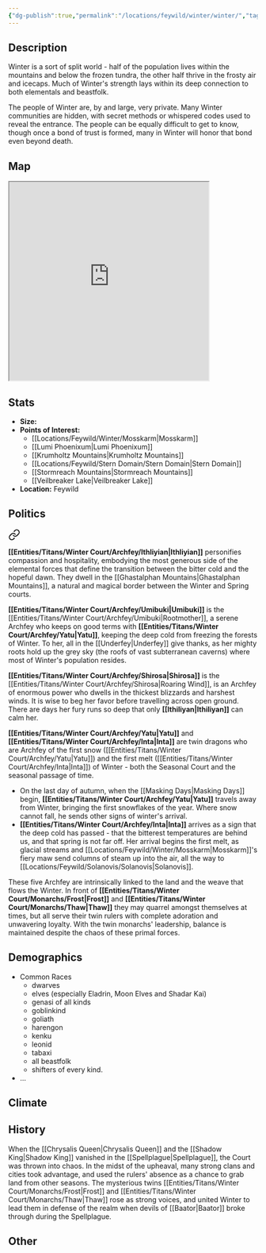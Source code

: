 ```yaml
---
{"dg-publish":true,"permalink":"/locations/feywild/winter/winter/","tags":["Location","Court","Winter"]}
---
```


## Description
Winter is a sort of split world - half of the population lives within the mountains and below the frozen tundra, the other half thrive in the frosty air and icecaps. 
Much of Winter's strength lays within its deep connection to both elementals and beastfolk. 


The people of Winter are, by and large, very private. Many Winter communities are hidden, with secret methods or whispered codes used to reveal the entrance. The people can be equally difficult to get to know, though once a bond of trust is formed, many in Winter will honor that bond even beyond death. 
## Map
<iframe src="https://ruetooo.github.io/leaflet-map-simple/winterMap" width=80% height="400"></iframe>

## Stats
- **Size:** 
- **Points of Interest:**
    - [[Locations/Feywild/Winter/Mosskarm\|Mosskarm]]
    - [[Lumi Phoenixum\|Lumi Phoenixum]]
    - [[Krumholtz Mountains\|Krumholtz Mountains]]
    - [[Locations/Feywild/Stern Domain/Stern Domain\|Stern Domain]]
    - [[Stormreach Mountains\|Stormreach Mountains]]
    - [[Veilbreaker Lake\|Veilbreaker Lake]]
- **Location:** Feywild

## Politics

<div class="transclusion internal-embed is-loaded"><a class="markdown-embed-link" href="/locations/feywild/winter/archfey-of-the-winter-court/" aria-label="Open link"><svg xmlns="http://www.w3.org/2000/svg" width="24" height="24" viewBox="0 0 24 24" fill="none" stroke="currentColor" stroke-width="2" stroke-linecap="round" stroke-linejoin="round" class="svg-icon lucide-link"><path d="M10 13a5 5 0 0 0 7.54.54l3-3a5 5 0 0 0-7.07-7.07l-1.72 1.71"></path><path d="M14 11a5 5 0 0 0-7.54-.54l-3 3a5 5 0 0 0 7.07 7.07l1.71-1.71"></path></svg></a><div class="markdown-embed">





**[[Entities/Titans/Winter Court/Archfey/Ithliyian\|Ithliyian]]** personifies compassion and hospitality, embodying the most generous side of the elemental forces that define the transition between the bitter cold and the hopeful dawn. They dwell in the [[Ghastalphan Mountains\|Ghastalphan Mountains]], a natural and magical border between the Winter and Spring courts.

**[[Entities/Titans/Winter Court/Archfey/Umibuki\|Umibuki]]** is the [[Entities/Titans/Winter Court/Archfey/Umibuki\|Rootmother]], a serene Archfey who keeps on good terms with **[[Entities/Titans/Winter Court/Archfey/Yatu\|Yatu]]**, keeping the deep cold from freezing the forests of Winter. To her, all in the [[Underfey\|Underfey]] give thanks, as her mighty roots hold up the grey sky (the roofs of vast subterranean caverns) where most of Winter's population resides. 

**[[Entities/Titans/Winter Court/Archfey/Shirosa\|Shirosa]]** is the [[Entities/Titans/Winter Court/Archfey/Shirosa\|Roaring Wind]], is an Archfey of enormous power who dwells in the thickest blizzards and harshest winds. It is wise to beg her favor before travelling across open ground. There are days her fury runs so deep that only **[[Ithiliyan\|Ithiliyan]]** can calm her. 

**[[Entities/Titans/Winter Court/Archfey/Yatu\|Yatu]]** and **[[Entities/Titans/Winter Court/Archfey/Inta\|Inta]]** are twin dragons who are Archfey of the first snow ([[Entities/Titans/Winter Court/Archfey/Yatu\|Yatu]]) and the first melt ([[Entities/Titans/Winter Court/Archfey/Inta\|Inta]]) of Winter - both the Seasonal Court and the seasonal passage of time. 
- On the last day of autumn, when the [[Masking Days\|Masking Days]] begin, **[[Entities/Titans/Winter Court/Archfey/Yatu\|Yatu]]** travels away from Winter, bringing the first snowflakes of the year. Where snow cannot fall, he sends other signs of winter's arrival. 
- **[[Entities/Titans/Winter Court/Archfey/Inta\|Inta]]** arrives as a sign that the deep cold has passed - that the bitterest temperatures are behind us, and that spring is not far off. Her arrival begins the first melt, as glacial streams and [[Locations/Feywild/Winter/Mosskarm\|Mosskarm]]'s fiery maw send columns of steam up into the air, all the way to [[Locations/Feywild/Solanovis/Solanovis\|Solanovis]].

These five Archfey are intrinsically linked to the land and the weave that flows the Winter. In front of **[[Entities/Titans/Winter Court/Monarchs/Frost\|Frost]]** and **[[Entities/Titans/Winter Court/Monarchs/Thaw\|Thaw]]** they may quarrel amongst themselves at times, but all serve their twin rulers with complete adoration and unwavering loyalty. With the twin monarchs' leadership, balance is maintained despite the chaos of these primal forces. 

</div></div>

## Demographics
- Common Races
    - dwarves 
    - elves (especially Eladrin, Moon Elves and Shadar Kai)
    - genasi of all kinds 
    - goblinkind
    - goliath
    - harengon  
    - kenku 
    - leonid 
    - tabaxi 
    - all beastfolk
    - shifters of every kind.
- ...

## Climate

## History
When the [[Chrysalis Queen\|Chrysalis Queen]] and the [[Shadow King\|Shadow King]] vanished in the [[Spellplague\|Spellplague]], the Court was thrown into chaos. In the midst of the upheaval, many strong clans and cities took advantage, and used the rulers' absence as a chance to grab land from other seasons. 
The mysterious twins [[Entities/Titans/Winter Court/Monarchs/Frost\|Frost]] and [[Entities/Titans/Winter Court/Monarchs/Thaw\|Thaw]] rose as strong voices, and united Winter to lead them in defense of the realm when devils of [[Baator\|Baator]] broke through during the Spellplague.
## Other 



